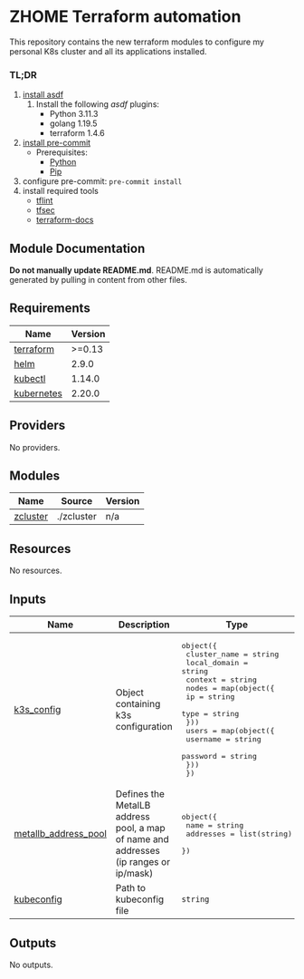 <!-- BEGIN_TF_DOCS -->
# ZHOME Terraform automation

This repository contains the new terraform modules to configure my personal K8s cluster and all its applications installed.

<!-- markdownlint-disable MD001 -->
### TL;DR

1. [install asdf](https://asdf-vm.com/guide/getting-started.html)
    1. Install the following *asdf* plugins:
        - Python 3.11.3
        - golang 1.19.5
        - terraform 1.4.6
2. [install pre-commit](https://pre-commit.com/#install)
    - Prerequisites:
        - [Python](https://docs.python.org/3/using/index.html)
        - [Pip](https://pip.pypa.io/en/stable/installation/)
3. configure pre-commit: `pre-commit install`
4. install required tools
    - [tflint](https://github.com/terraform-linters/tflint)
    - [tfsec](https://aquasecurity.github.io/tfsec/v1.0.11/)
    - [terraform-docs](https://github.com/terraform-docs/terraform-docs)

## Module Documentation

**Do not manually update README.md**. README.md is automatically generated by pulling in content from other files.

## Requirements

| Name | Version |
|------|---------|
| <a name="requirement_terraform"></a> [terraform](#requirement\_terraform) | >=0.13 |
| <a name="requirement_helm"></a> [helm](#requirement\_helm) | 2.9.0 |
| <a name="requirement_kubectl"></a> [kubectl](#requirement\_kubectl) | 1.14.0 |
| <a name="requirement_kubernetes"></a> [kubernetes](#requirement\_kubernetes) | 2.20.0 |

## Providers

No providers.

## Modules

| Name | Source | Version |
|------|--------|---------|
| <a name="module_zcluster"></a> [zcluster](#module\_zcluster) | ./zcluster | n/a |

## Resources

No resources.

## Inputs

| Name | Description | Type | Default | Required |
|------|-------------|------|---------|:--------:|
| <a name="input_k3s_config"></a> [k3s\_config](#input\_k3s\_config) | Object containing k3s configuration | <pre>object({<br>    cluster_name = string<br>    local_domain = string<br>    context      = string<br>    nodes = map(object({<br>      ip   = string<br>      type = string<br>    }))<br>    users = map(object({<br>      username = string<br>      password = string<br>    }))<br>  })</pre> | n/a | yes |
| <a name="input_metallb_address_pool"></a> [metallb\_address\_pool](#input\_metallb\_address\_pool) | Defines the MetalLB address pool, a map of name and addresses (ip ranges or ip/mask) | <pre>object({<br>    name      = string<br>    addresses = list(string)<br>  })</pre> | n/a | yes |
| <a name="input_kubeconfig"></a> [kubeconfig](#input\_kubeconfig) | Path to kubeconfig file | `string` | `"~/.kube/config"` | no |

## Outputs

No outputs.
<!-- END_TF_DOCS -->